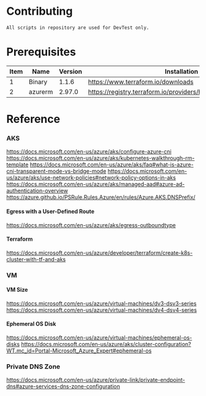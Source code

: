 # Contributing

```
All scripts in repository are used for DevTest only.
```

# Prerequisites

| Item | Name | Version | Installation | 
| - | - | - | - | 
| 1 | Binary | 1.1.6 | https://www.terraform.io/downloads | 
| 2 | azurerm | 2.97.0 | https://registry.terraform.io/providers/hashicorp/azurerm/2.97.0 |

# Reference

### AKS
https://docs.microsoft.com/en-us/azure/aks/configure-azure-cni
https://docs.microsoft.com/en-us/azure/aks/kubernetes-walkthrough-rm-template
https://docs.microsoft.com/en-us/azure/aks/faq#what-is-azure-cni-transparent-mode-vs-bridge-mode
https://docs.microsoft.com/en-us/azure/aks/use-network-policies#network-policy-options-in-aks
https://docs.microsoft.com/en-us/azure/aks/managed-aad#azure-ad-authentication-overview
https://azure.github.io/PSRule.Rules.Azure/en/rules/Azure.AKS.DNSPrefix/

#### Egress with a User-Defined Route
https://docs.microsoft.com/en-us/azure/aks/egress-outboundtype

#### Terraform
https://docs.microsoft.com/en-us/azure/developer/terraform/create-k8s-cluster-with-tf-and-aks

### VM

#### VM Size
https://docs.microsoft.com/en-us/azure/virtual-machines/dv3-dsv3-series
https://docs.microsoft.com/en-us/azure/virtual-machines/dv4-dsv4-series

#### Ephemeral OS Disk
https://docs.microsoft.com/en-us/azure/virtual-machines/ephemeral-os-disks
https://docs.microsoft.com/en-us/azure/aks/cluster-configuration?WT.mc_id=Portal-Microsoft_Azure_Expert#ephemeral-os

### Private DNS Zone
https://docs.microsoft.com/en-us/azure/private-link/private-endpoint-dns#azure-services-dns-zone-configuration


